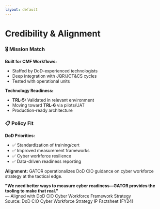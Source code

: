 ```yaml
---
layout: default
---
```


# **Credibility & Alignment**

<div class="grid-cols-2 mt-2">

<div class="gator-card">

<h3 class="mb-1">🎖️ Mission Match</h3>
<div class="text-sm">

**Built for CMF Workflows:**
<ul class="compact-list">
<li>Staffed by DoD-experienced technologists</li>
<li>Deep integration with JQR/JCT&CS cycles</li>
<li>Tested with operational units</li>
</ul>

**Technology Readiness:**
<ul class="compact-list">
<li><strong>TRL-5:</strong> Validated in relevant environment</li>
<li>Moving toward <strong>TRL-6</strong> via pilots/UAT</li>
<li>Production-ready architecture</li>
</ul>
</div>

</div>

<div class="gator-card">

<h3 class="mb-1">📋 Policy Fit</h3>
<div class="text-sm">

**DoD Priorities:**
<ul class="compact-list">
<li>✅ Standardization of training/cert</li>
<li>✅ Improved measurement frameworks</li>
<li>✅ Cyber workforce resilience</li>
<li>✅ Data-driven readiness reporting</li>
</ul>

**Alignment:**
GATOR operationalizes DoD CIO guidance on cyber workforce strategy at the tactical edge.
</div>

</div>

</div>

<div class="mt-2 p-3 border-l-4 border-primary bg-card">
<div class="text-sm">
<strong class="text-primary">"We need better ways to measure cyber readiness—GATOR provides the tooling to make that real."</strong>
</div>
<div class="text-xs text-muted mt-1">— Aligned with DoD CIO Cyber Workforce Framework Strategy</div>
</div>

<div class="citation">
Source: DoD CIO Cyber Workforce Strategy IP Factsheet (FY24)
</div>
